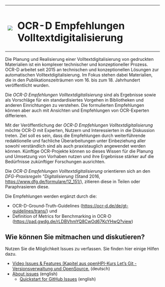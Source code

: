 <table>
<tr><td><img src="https://user-images.githubusercontent.com/26142921/195867991-185c4239-a1bc-439a-ac80-82c205c9c5a5.png"/></td><td><h1>OCR-D Empfehlungen Volltextdigitalisierung</h1></td></tr></table


Die Planung und Realisierung einer Volltextdigitalisierung von gedruckten Materialien ist ein komplexer technischer und konzeptioneller Prozess. OCR-D arbeitet seit 2015 an technischen und konzeptionellen Lösungen zur automatischen Volltextdigitalisierung. Im Fokus stehen dabei Materialien, die in den Publikationszeiträumen vom 16. bis zum 18. Jahrhundert veröffentlicht wurden.

Die *OCR-D Empfehlungen Volltextdigitalisierung* sind als Ergebnisse sowie als Vorschläge für ein standardisiertes Vorgehen in Bibliotheken und anderen Einrichtungen zu verstehen. Die formulierten Empfehlungen können aber auch mit Ansichten und Empfehlungen von OCR-Experten differieren.

Mit der Veröffentlichung der *OCR-D Empfehlungen Volltextdigitalisierung* möchte OCR-D mit Experten, Nutzern und Interessierten in die Diskussion treten. Ziel soll es sein, dass die Empfehlungen durch weiterführende redaktionelle und fachliche Überarbeitungen unter Einbeziehung aller sowohl verständlich sind als auch praxistauglich angewendet werden können. Künftige OCR-Projekte können so dieses Wissen für die Planung und Umsetzung von Vorhaben nutzen und ihre Ergebnisse stärker auf die Bedürfnisse zukünftiger Forschungen ausrichten.

Die *OCR-D Empfehlungen Volltextdigitalisierung* orientieren sich an den *DFG-Praxisregeln "Digitalisierung* (Stand 2016, https://www.dfg.de/formulare/12_151/), zitieren diese in Teilen oder Paraphrasieren diese.

Die Empfehlungen werden ergänzt durch die:
*	OCR-D-Ground-Truth-Guidelines (https://ocr-d.de/de/gt-guidelines/trans/) und
*	Definition of Metrics for Benchmarking in OCR-D (https://pad.gwdg.de/rLDBVhmYQ8CwOd67KcYHwQ?view)

## Wie können Sie mitmachen und diskutieren?
Nutzen Sie die Möglichkeit Issues zu verfassen. Sie finden hier einige Hilfen dazu.

* [Video Issues & Features (Kapitel aus openHPI-Kurs Let’s Git - Versionsverwaltung und OpenSource.](https://open.hpi.de/courses/git2020/items/3NHYTnKXdqUA7He5k8DQ6B?locale=de) (deutsch)
* [About issues](https://docs.github.com/en/issues/tracking-your-work-with-issues/about-issues) (english)
  * [Quickstart for GitHub Issues](https://docs.github.com/en/issues/tracking-your-work-with-issues/quickstart) (english)
